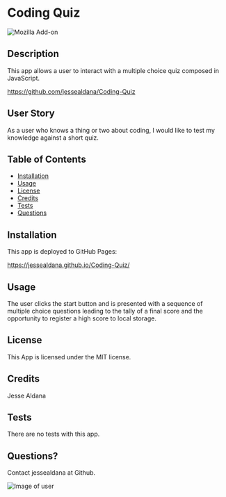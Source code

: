 # Coding Quiz


  ![Mozilla Add-on](https://img.shields.io/amo/v/blue?color=blue&label=Code%20Quiz&logoColor=white)
  
 ## Description

This app allows a user to interact with a multiple choice quiz composed in JavaScript.

  https://github.com/jessealdana/Coding-Quiz

 ## User Story

  As a user who knows a thing or two about coding, I would like to test my knowledge against a short quiz.

 
 ## Table of Contents
  * [Installation](#Installation)
  * [Usage](#Usage)
  * [License](#license)
  * [Credits](#credits)
  * [Tests](#tests)
  * [Questions](#questions)

 ## Installation

This app is deployed to GitHub Pages:

https://jessealdana.github.io/Coding-Quiz/

 ## Usage

The user clicks the start button and is presented with a sequence of multiple choice questions leading to the tally of a final score and the opportunity to register a high score to local storage.

 ## License
 
 This App is licensed under the MIT license.

 ## Credits
 
 Jesse Aldana

 ## Tests
 
 There are no tests with this app.

 ## Questions?
 
 Contact jessealdana at Github.
 
 ![Image of user](https://avatars0.githubusercontent.com/u/61436744?v=4)